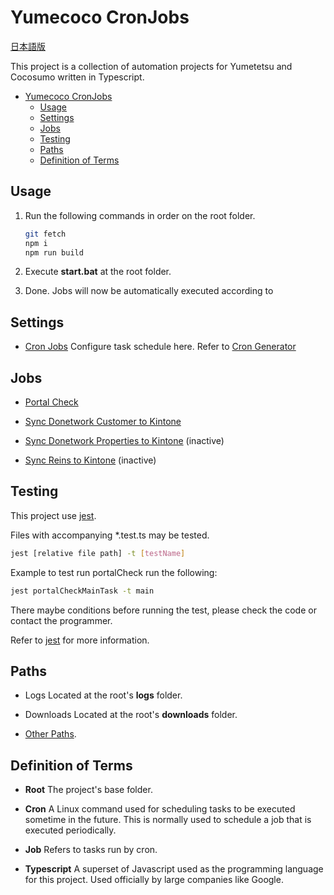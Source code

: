 # Yumecoco CronJobs

[日本語版](README.ja.md)

This project is a collection of automation projects
for Yumetetsu and Cocosumo written in Typescript.

- [Yumecoco CronJobs](#yumecoco-cronjobs)
  - [Usage](#usage)
  - [Settings](#settings)
  - [Jobs](#jobs)
  - [Testing](#testing)
  - [Paths](#paths)
  - [Definition of Terms](#definition-of-terms)

## Usage

1. Run the following commands in order on the root folder.

   ```bash
   git fetch
   npm i
   npm run build
   ```

2. Execute **start.bat** at the root folder.

3. Done. Jobs will now be automatically executed according to


## Settings

- [Cron Jobs](src/main.ts)
Configure task schedule here.
Refer to [Cron Generator](https://crontab.guru/)

## Jobs

- [Portal Check](src/tasks/syncs/portalCheck/readme.md)
- [Sync Donetwork Customer to Kintone](src/tasks/syncs/doNet/syncDoNetCust.ts)
- [Sync Donetwork Properties to Kintone](src/tasks/syncs/doNet/syncDonetProperties.ts)
  (inactive)

- [Sync Reins to Kintone](src/tasks/syncs/reins/syncProperties.ts)
(inactive)



## Testing

This project use [jest](https://jestjs.io/).

Files with accompanying *.test.ts may be tested.

```bash
jest [relative file path] -t [testName]
```

Example to test run portalCheck run the following:

```bash
jest portalCheckMainTask -t main
```

There maybe conditions before running the test,
please check the code or contact the programmer.

Refer to [jest](https://jestjs.io/) for more information.

## Paths

- Logs
   Located at the root's **logs** folder.

- Downloads
   Located at the root's **downloads** folder.

- [Other Paths](./src/utils/paths.ts).

## Definition of Terms

- **Root**
The project's base folder.

- **Cron**
A Linux command used for scheduling tasks to be executed sometime in the future.
This is normally used to schedule a job that is executed periodically.

- **Job**
Refers to tasks run by cron.

- **Typescript**
A superset of Javascript used as the programming language for this project.
Used officially by large companies like Google.
